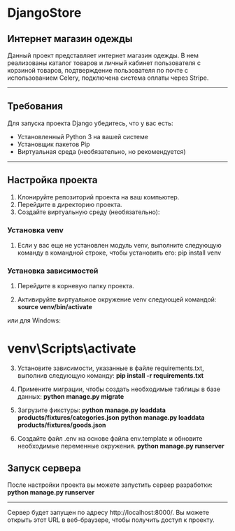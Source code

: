 # DjangoStore
## Интернет магазин одежды

Данный проект представляет интернет магазин одежды. В нем реализованы каталог товаров и личный кабинет пользователя с корзиной товаров,
подтверждение пользователя по почте с использованием Celery, подключена система оплаты через Stripe.
___
## Требования

Для запуска проекта Django убедитесь, что у вас есть:

- Установленный Python 3 на вашей системе
- Установщик пакетов Pip
- Виртуальная среда (необязательно, но рекомендуется)

___
## Настройка проекта

1. Клонируйте репозиторий проекта на ваш компьютер.
2. Перейдите в директорию проекта.
3. Создайте виртуальную среду (необязательно):

### Установка venv
1. Если у вас еще не установлен модуль venv, выполните следующую команду в командной строке, чтобы установить его:
pip install venv


### Установка зависимостей
1. Перейдите в корневую папку проекта.

2. Активируйте виртуальное окружение venv следующей командой:
 **source venv/bin/activate**
 
  или для Windows:
# **venv\Scripts\activate**

3. Установите зависимости, указанные в файле requirements.txt, выполнив следующую команду:
**pip install -r requirements.txt**


4. Примените миграции, чтобы создать необходимые таблицы в базе данных:
**python manage.py migrate**

5. Загрузите фикстуры:
  **python manage.py loaddata products/fixtures/categories.json**
  **python manage.py loaddata products/fixtures/goods.json**

6. Создайте файл .env на основе файла env.template и обновите необходимые переменные окружения.
   **python manage.py runserver**


## Запуск сервера

  После настройки проекта вы можете запустить сервер разработки:
  **python manage.py runserver**

___

  Сервер будет запущен по адресу http://localhost:8000/. Вы можете открыть этот URL в веб-браузере, чтобы получить доступ к проекту.










